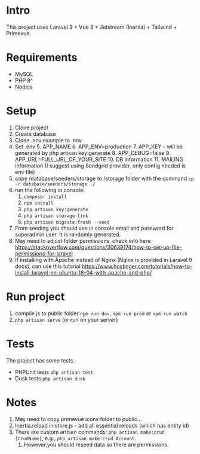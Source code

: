 # Intro
This project uses Laravel 9 + Vue 3 + Jetstream (Inertia) + Tailwind + Primevue.

# Requirements
- MySQL
- PHP 8^
- Nodejs

# Setup
1. Clone project
2. Create database
3. Clone .env.example to .env
4. Set .env
   5. APP_NAME
   6. APP_ENV=production
   7. APP_KEY - will be generated by php artisan key:generate
   8. APP_DEBUG=false
   9. APP_URL=FULL_URL_OF_YOUR_SITE
   10. DB information
   11. MAILING information (I suggest using Sendgrid provider, only config needed is env file)
5. copy /database/seeders/storage to /storage folder with the command ``cp -r database/seeders/storage ./``
7. run the following in console:
   1. ``composer install``
   2. ``npm install``
   3. ``php artisan key:generate``
   4. ``php artisan storage:link``
   5. ``php artisan migrate:fresh --seed``
8. From seeding you should see in console email and password for superadmin user. It is randomly generated. 
9. May need to adjust folder permissions, check info here https://stackoverflow.com/questions/30639174/how-to-set-up-file-permissions-for-laravel
10. If installing with Apache instead of Nginx (Nginx is provided in Laravel 9 docs), can use this tutorial https://www.hostinger.com/tutorials/how-to-install-laravel-on-ubuntu-18-04-with-apache-and-php/

# Run project
1. compile js to public folder ``npm run dev``, ``npm run prod`` or ``npm run watch``
2. ``php artisan serve`` (or run on your server)

# Tests
The project has some tests.
- PHPUnit tests ``php artisan test``
- Dusk tests ``php artisan dusk``

# Notes
1. May need to copy primevue icons folder to public...
2. Inertia.reload in store.js - add all essential reloads (which has entity id)
3. There are custom artisan commands: `php artisan make:crud [CrudName]`, e.g., `php artisan make:crud Account`. 
   1. However,you should reseed data so there are permissions. 

